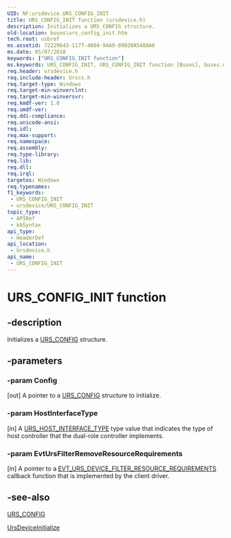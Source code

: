 ```yaml
---
UID: NF:ursdevice.URS_CONFIG_INIT
title: URS_CONFIG_INIT function (ursdevice.h)
description: Initializes a URS_CONFIG structure.
old-location: buses\urs_config_init.htm
tech.root: usbref
ms.assetid: 72229643-1177-4884-94A9-89920A5488A6
ms.date: 05/07/2018
keywords: ["URS_CONFIG_INIT function"]
ms.keywords: URS_CONFIG_INIT, URS_CONFIG_INIT function [Buses], buses.urs_config_init, ursdevice/URS_CONFIG_INIT
req.header: ursdevice.h
req.include-header: Urscx.h
req.target-type: Windows
req.target-min-winverclnt: 
req.target-min-winversvr: 
req.kmdf-ver: 1.0
req.umdf-ver: 
req.ddi-compliance: 
req.unicode-ansi: 
req.idl: 
req.max-support: 
req.namespace: 
req.assembly: 
req.type-library: 
req.lib: 
req.dll: 
req.irql: 
targetos: Windows
req.typenames: 
f1_keywords:
 - URS_CONFIG_INIT
 - ursdevice/URS_CONFIG_INIT
topic_type:
 - APIRef
 - kbSyntax
api_type:
 - HeaderDef
api_location:
 - Ursdevice.h
api_name:
 - URS_CONFIG_INIT
---
```


# URS_CONFIG_INIT function


## -description

Initializes a <a href="https://docs.microsoft.com/windows-hardware/drivers/ddi/ursdevice/ns-ursdevice-_urs_config">URS_CONFIG</a> structure.

## -parameters

### -param Config 

[out]
 A pointer to a <a href="https://docs.microsoft.com/windows-hardware/drivers/ddi/ursdevice/ns-ursdevice-_urs_config">URS_CONFIG</a> structure to initialize.

### -param HostInterfaceType 

[in]
 A <a href="https://docs.microsoft.com/windows-hardware/drivers/ddi/urstypes/ne-urstypes-_urs_host_interface_type">URS_HOST_INTERFACE_TYPE</a> type value that indicates the type of host controller that the dual-role controller implements.

### -param EvtUrsFilterRemoveResourceRequirements 

[in]
 A  pointer to a <a href="https://docs.microsoft.com/windows-hardware/drivers/ddi/ursdevice/nc-ursdevice-evt_urs_device_filter_resource_requirements">EVT_URS_DEVICE_FILTER_RESOURCE_REQUIREMENTS</a> callback function that is implemented by the  client driver.

## -see-also

<a href="https://docs.microsoft.com/windows-hardware/drivers/ddi/ursdevice/ns-ursdevice-_urs_config">URS_CONFIG</a>



<a href="https://docs.microsoft.com/windows-hardware/drivers/ddi/ursdevice/nf-ursdevice-ursdeviceinitialize">UrsDeviceInitialize</a>

